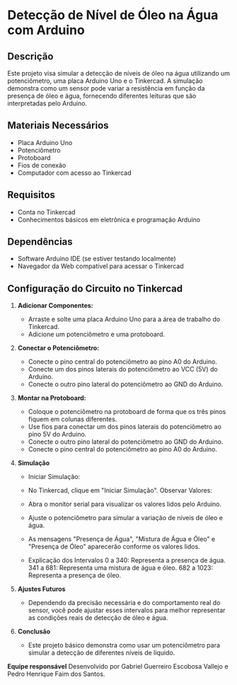 # Detecção de Nível de Óleo na Água com Arduino

## Descrição
Este projeto visa simular a detecção de níveis de óleo na água utilizando um potenciômetro, uma placa Arduino Uno e o Tinkercad. A simulação demonstra como um sensor pode variar a resistência em função da presença de óleo e água, fornecendo diferentes leituras que são interpretadas pelo Arduino.

## Materiais Necessários
- Placa Arduino Uno
- Potenciômetro
- Protoboard
- Fios de conexão
- Computador com acesso ao Tinkercad

## Requisitos
- Conta no Tinkercad
- Conhecimentos básicos em eletrônica e programação Arduino

## Dependências
- Software Arduino IDE (se estiver testando localmente)
- Navegador da Web compatível para acessar o Tinkercad

## Configuração do Circuito no Tinkercad

1. **Adicionar Componentes:**
   - Arraste e solte uma placa Arduino Uno para a área de trabalho do Tinkercad.
   - Adicione um potenciômetro e uma protoboard.

2. **Conectar o Potenciômetro:**
   - Conecte o pino central do potenciômetro ao pino A0 do Arduino.
   - Conecte um dos pinos laterais do potenciômetro ao VCC (5V) do Arduino.
   - Conecte o outro pino lateral do potenciômetro ao GND do Arduino.

3. **Montar na Protoboard:**
   - Coloque o potenciômetro na protoboard de forma que os três pinos fiquem em colunas diferentes.
   - Use fios para conectar um dos pinos laterais do potenciômetro ao pino 5V do Arduino.
   - Conecte o outro pino lateral do potenciômetro ao GND do Arduino.
   - Conecte o pino central do potenciômetro ao pino A0 do Arduino.
  
4. **Simulação**
   - Iniciar Simulação:

   - No Tinkercad, clique em "Iniciar Simulação".
   Observar Valores:

   - Abra o monitor serial para visualizar os valores lidos pelo Arduino.
   - Ajuste o potenciômetro para simular a variação de níveis de óleo e água.
   - As mensagens "Presença de Água", "Mistura de Água e Óleo" e "Presença de Óleo" aparecerão conforme os valores lidos.
   - Explicação dos Intervalos
   0 a 340: Representa a presença de água.
   341 a 681: Representa uma mistura de água e óleo.
   682 a 1023: Representa a presença de óleo.

5. **Ajustes Futuros**
   - Dependendo da precisão necessária e do comportamento real do sensor, você pode ajustar esses intervalos para melhor representar as condições reais de detecção de óleo 
   e água. 

6. **Conclusão**
   - Este projeto básico demonstra como usar um potenciômetro para simular a detecção de diferentes níveis de líquido.

**Equipe responsável**
Desenvolvido por Gabriel Guerreiro Escobosa Vallejo e Pedro Henrique Faim dos Santos.
